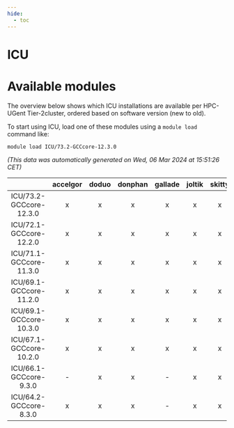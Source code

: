 ```yaml
---
hide:
  - toc
---
```


ICU
===

# Available modules


The overview below shows which ICU installations are available per HPC-UGent Tier-2cluster, ordered based on software version (new to old).

To start using ICU, load one of these modules using a `module load` command like:

```shell
module load ICU/73.2-GCCcore-12.3.0
```

*(This data was automatically generated on Wed, 06 Mar 2024 at 15:51:26 CET)*  

| |accelgor|doduo|donphan|gallade|joltik|skitty|
| :---: | :---: | :---: | :---: | :---: | :---: | :---: |
|ICU/73.2-GCCcore-12.3.0|x|x|x|x|x|x|
|ICU/72.1-GCCcore-12.2.0|x|x|x|x|x|x|
|ICU/71.1-GCCcore-11.3.0|x|x|x|x|x|x|
|ICU/69.1-GCCcore-11.2.0|x|x|x|x|x|x|
|ICU/69.1-GCCcore-10.3.0|x|x|x|x|x|x|
|ICU/67.1-GCCcore-10.2.0|x|x|x|x|x|x|
|ICU/66.1-GCCcore-9.3.0|-|x|x|-|x|x|
|ICU/64.2-GCCcore-8.3.0|x|x|x|-|x|x|
